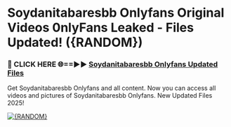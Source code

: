 # Soydanitabaresbb Onlyfans Original Videos 0nlyFans Leaked - Files Updated! ({RANDOM})

<h3>🔴 CLICK HERE 🌐==►► <a href="https://betterlinks.top/A2PfLJ" rel="nofollow">Soydanitabaresbb Onlyfans Updated Files</a></h3>

Get Soydanitabaresbb Onlyfans and all content. Now you can access all videos and pictures of Soydanitabaresbb Onlyfans. New Updated Files 2025!

[![{RANDOM}](https://i.imgur.com/ppqm5kG.gif)](https://betterlinks.top/A2PfLJ)